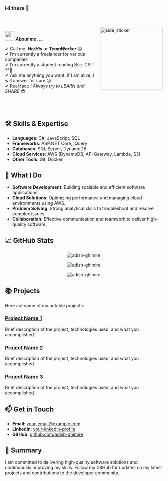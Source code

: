 ### Hi there 👋

<br><br>
<img align="right" width=200px height=200px alt="side_sticker" src="https://media.giphy.com/media/TEnXkcsHrP4YedChhA/giphy.gif" />

<img src="https://media.giphy.com/media/iY8CRBdQXODJSCERIr/giphy.gif" width="30px">&nbsp;***About me ....***

✔ Call me: ***He/His*** or ***TeamWorker*** 😊 <br>
✔ I’m currently a freelancer for various companies<br>
✔ I’m currently a student reading Bsc. CSIT **🥰<br>
✔ Ask me anything you want; if I am alive, I will answer for sure 😉<br>
✔ Real fact: *I Always try to LEARN and SHARE* 😎<br><br><br><br>

## 🛠️ Skills & Expertise
- **Languages**: C#, JavaScript, SQL
- **Frameworks**: ASP.NET Core, jQuery
- **Databases**: SQL Server, DynamoDB
- **Cloud Services**: AWS (DynamoDB, API Gateway, Lambda, S3)
- **Other Tools**: Git, Docker

## 🚀 What I Do
- **Software Development**: Building scalable and efficient software applications.
- **Cloud Solutions**: Optimizing performance and managing cloud environments using AWS.
- **Problem Solving**: Strong analytical skills to troubleshoot and resolve complex issues.
- **Collaboration**: Effective communication and teamwork to deliver high-quality software.

## 📈 GitHub Stats
<p align='center'>
  <img align="center" src="https://github-readme-stats.vercel.app/api?username=adish-ghimire&show_icons=true&title_color=fff&icon_color=79ff97&text_color=efefef&bg_color=24292e" alt="adish-ghimire">
</p>

<p align='center'>
  <img align="center" src="https://github-readme-stats.vercel.app/api/top-langs?username=adish-ghimire&show_icons=true&locale=en&layout=compact&theme=chartreuse-dark" alt="adish-ghimire" />  
</p>

<p align='center'>  
   <img align="center" src="https://github-profile-trophy.vercel.app/?username=adish-ghimire&theme=juicyfresh&no-bg=true" alt="adish-ghimire" />  
</p>

## 📚 Projects
Here are some of my notable projects:

### [Project Name 1](link-to-project)
Brief description of the project, technologies used, and what you accomplished.

### [Project Name 2](link-to-project)
Brief description of the project, technologies used, and what you accomplished.

### [Project Name 3](link-to-project)
Brief description of the project, technologies used, and what you accomplished.

## 📫 Get in Touch
- **Email**: [your-email@example.com](mailto:your-email@example.com)
- **LinkedIn**: [your-linkedin-profile](https://www.linkedin.com/in/your-linkedin-profile/)
- **GitHub**: [github.com/adish-ghimire](https://github.com/adish-ghimire)

## 🎉 Summary
I am committed to delivering high-quality software solutions and continuously improving my skills. Follow my GitHub for updates on my latest projects and contributions to the developer community.

